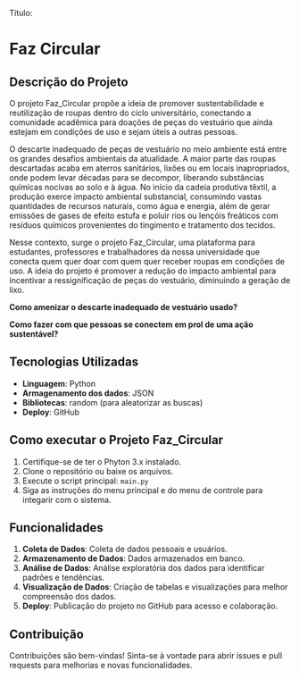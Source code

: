 Título:
# Faz Circular

## Descrição do Projeto

  O projeto Faz_Circular propõe a ideia de promover sustentabilidade e reutilização de roupas dentro do ciclo universitário, conectando a comunidade acadêmica para doações de peças do vestuário que ainda estejam em condições de uso e sejam úteis a outras pessoas.

  O descarte inadequado de peças de vestuário no meio ambiente está entre os grandes desafios ambientais da atualidade. A maior parte das roupas descartadas acaba em aterros sanitários, lixões ou em locais inapropriados, onde podem levar décadas para se decompor, liberando substâncias químicas nocivas ao solo e à água. No início da cadeia produtiva têxtil, a produção exerce impacto ambiental substancial, consumindo vastas quantidades de recursos naturais, como água e energia, além de gerar emissões de gases de efeito estufa e poluir rios ou lençóis freáticos com resíduos químicos provenientes do tingimento e tratamento dos tecidos.

  Nesse contexto, surge o projeto Faz_Circular, uma plataforma para estudantes, professores e trabalhadores da nossa universidade que conecta quem quer doar com quem quer receber roupas em condições de uso. A ideia do projeto é promover a redução do impacto ambiental para incentivar a ressignificação de peças do vestuário, diminuindo a geração de lixo.

**Como amenizar o descarte inadequado de vestuário usado?**

**Como fazer com que pessoas se conectem em prol de uma ação sustentável?**

## Tecnologias Utilizadas

- **Linguagem**: Python
- **Armagenamento dos dados**: JSON
- **Bibliotecas**: random (para aleatorizar as buscas)
- **Deploy**: GitHub

## Como executar o Projeto Faz_Circular

1. Certifique-se de ter o Phyton 3.x instalado.
2. Clone o repositório ou baixe os arquivos.
3. Execute o script principal: `main.py`
4. Siga as instruções do menu principal e do menu de controle para integarir com o sistema.

## Funcionalidades


1. **Coleta de Dados**: Coleta de dados pessoais e usuários.
2. **Armazenamento de Dados**: Dados armazenados em banco.
3. **Análise de Dados**: Análise exploratória dos dados para identificar padrões e tendências.
4. **Visualização de Dados**: Criação de tabelas e visualizações para melhor compreensão dos dados.
5. **Deploy**: Publicação do projeto no GitHub para acesso e colaboração.


## Contribuição

Contribuições são bem-vindas! Sinta-se à vontade para abrir issues e pull requests para melhorias e novas funcionalidades.




